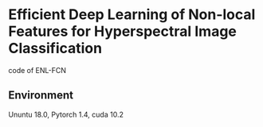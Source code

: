 # Efficient Deep Learning of Non-local Features for Hyperspectral Image Classification 
code of ENL-FCN 
## Environment
Ununtu 18.0, Pytorch 1.4, cuda 10.2

